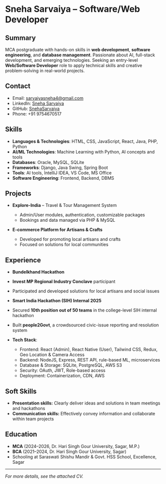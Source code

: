# Sneha Sarvaiya – Software/Web Developer

## Summary

MCA postgraduate with hands-on skills in **web development**, **software engineering**, and **database management**. Passionate about AI, full-stack development, and emerging technologies. Seeking an entry-level **Web/Software Developer** role to apply technical skills and creative problem-solving in real-world projects.

## Contact

- Email: sarvaiyasneha4@gmail.com
- LinkedIn: [Sneha Sarvaiya](https://www.linkedin.com/in/sneha-sarvaiya-35b855259)
- GitHub: [SnehaSarvaiya](https://github.com/SnehaSarvaiya)
- Phone: +91 9754670517

## Skills

- **Languages & Technologies**: HTML, CSS, JavaScript, React, Java, PHP, Python
- **AI/ML Technologies**: Machine Learning with Python, AI concepts and tools
- **Databases**: Oracle, MySQL, SQLite
- **Frameworks**: Django, Java Swing, Spring Boot
- **Tools**: AI tools, IntelliJ IDEA, VS Code, MS Office
- **Software Engineering**: Frontend, Backend, DBMS

## Projects

- **Explore-India** – Travel & Tour Management System
  - Admin/User modules, authentication, customizable packages
  - Bookings and data managed via PHP & MySQL

- **E-commerce Platform for Artisans & Crafts**
  - Developed for promoting local artisans and crafts
  - Focused on solutions for local communities

## Experience

- **Bundelkhand Hackathon**
- **Invest MP Regional Industry Conclave** participant
- Participated and developed solutions for local artisans and social issues
 
- **Smart India Hackathon (SIH) Internal 2025**
 - Secured **10th position out of 50 teams** in the college-level SIH internal hackathon
 - Built **people2Govt**, a crowdsourced civic-issue reporting and resolution system
 - **Tech Stack**: 
      - Frontend: React (Admin), React Native (User), Tailwind CSS, Redux, Geo Location & Camera Access
      - Backend: NodeJS, Express, REST API, rule-based ML, microservices
      - Database & Storage: SQLite, PostgreSQL, AWS S3
      - Security: OAuth, JWT, Role-based access
      - Deployment: Containerization, CDN, AWS

## Soft Skills

- **Presentation skills:** Clearly deliver ideas and solutions in team meetings and hackathons
- **Communication skills:** Effectively convey information and collaborate within team projects

## Education

- **MCA** (2024–2026, Dr. Hari Singh Gour University, Sagar, M.P.)
- **BCA** (2021–2024, Dr. Hari Singh Gour University, Sagar)
- Schooling at Saraswati Shishu Mandir & Govt. HSS School, Excellence, Sagar

---

*For more details, see the attached CV.*

